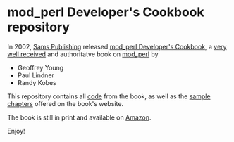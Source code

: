 # mod_perl Developer's Cookbook repository

In 2002, [Sams Publishing](http://www.informit.com/sams) released [mod_perl Developer's Cookbook](http://modperlcookbook.org/), a [very well received](http://modperlcookbook.org/reviews.html) and authoritatve book on [mod_perl](http://perl.apache.org/) by

  - Geoffrey Young
  - Paul Lindner
  - Randy Kobes

This repository contains all [code](http://modperlcookbook.org/code.html) from the book, as well as the [sample chapters](http://modperlcookbook.org/chapters.html) offered on the book's website.

The book is still in print and available on [Amazon](http://www.amazon.com/mod_perl-Developers-Cookbook-Geoffrey-Young/).

Enjoy!
